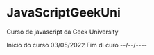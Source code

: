 # JavaScriptGeekUni
Curso de javascript da Geek University

Inicio do curso 03/05/2022
Fim di curo --/--/----